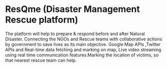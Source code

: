 
# ResQme (Disaster Management Rescue platform)
The platform will help to prepare & respond before and after
Natural Disaster. Connecting the NGOs and Rescue teams
with collaborative actions by government to save lives as its
main objective. Google Map APIs ,Twitter APIs and Real-time data fetching
and marking on map, Live video streaming using real time
communication features.Marking the location of victims, so that nearest
rescue team can help.


